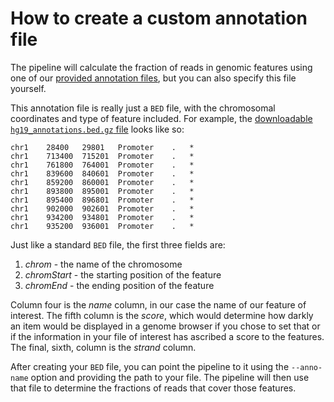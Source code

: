 # How to create a custom annotation file

The pipeline will calculate the fraction of reads in genomic features using one of our [provided annotation files](http://big.databio.org/pepatac/), but you can also specify this file yourself.

This annotation file is really just a `BED` file, with the chromosomal coordinates and type of feature included.  For example, the [downloadable `hg19_annotations.bed.gz` file](http://big.databio.org/pepatac/hg19_annotations.bed.gz) looks like so:

```
chr1	28400	29801	Promoter	.	*
chr1	713400	715201	Promoter	.	*
chr1	761800	764001	Promoter	.	*
chr1	839600	840601	Promoter	.	*
chr1	859200	860001	Promoter	.	*
chr1	893800	895001	Promoter	.	*
chr1	895400	896801	Promoter	.	*
chr1	902000	902601	Promoter	.	*
chr1	934200	934801	Promoter	.	*
chr1	935200	936001	Promoter	.	*
```

Just like a standard `BED` file, the first three fields are:
1. *chrom* - the name of the chromosome
2. *chromStart* - the starting position of the feature
3. *chromEnd* - the ending position of the feature

Column four is the *name* column, in our case the name of our feature of interest. The fifth column is the *score*, which would determine how darkly an item would be displayed in a genome browser if you chose to set that or if the information in your file of interest has ascribed a score to the features. The final, sixth, column is the *strand* column.

After creating your `BED` file, you can point the pipeline to it using the `--anno-name` option and providing the path to your file.  The pipeline will then use that file to determine the fractions of reads that cover those features.